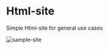# Html-site

Simple Html-site for general use cases


![sample-site](https://user-images.githubusercontent.com/101070055/234540732-188a490b-8663-4ea2-9164-4cca37c8159d.png)
